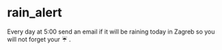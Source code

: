# rain_alert
Every day at 5:00 send an email if it will be raining today in Zagreb so you will not forget your :umbrella: .